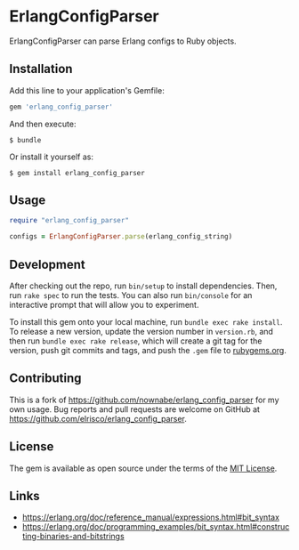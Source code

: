 # ErlangConfigParser

ErlangConfigParser can parse Erlang configs to Ruby objects.

## Installation

Add this line to your application's Gemfile:

```ruby
gem 'erlang_config_parser'
```

And then execute:

    $ bundle

Or install it yourself as:

    $ gem install erlang_config_parser

## Usage

```ruby
require "erlang_config_parser"

configs = ErlangConfigParser.parse(erlang_config_string)
```

## Development

After checking out the repo, run `bin/setup` to install dependencies. Then, run `rake spec` to run the tests. You can also run `bin/console` for an interactive prompt that will allow you to experiment.

To install this gem onto your local machine, run `bundle exec rake install`. To release a new version, update the version number in `version.rb`, and then run `bundle exec rake release`, which will create a git tag for the version, push git commits and tags, and push the `.gem` file to [rubygems.org](https://rubygems.org).

## Contributing

This is a fork of https://github.com/nownabe/erlang_config_parser for my own usage.
Bug reports and pull requests are welcome on GitHub at https://github.com/elrisco/erlang_config_parser.


## License

The gem is available as open source under the terms of the [MIT License](http://opensource.org/licenses/MIT).

## Links

* https://erlang.org/doc/reference_manual/expressions.html#bit_syntax
* https://erlang.org/doc/programming_examples/bit_syntax.html#constructing-binaries-and-bitstrings

